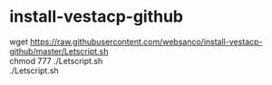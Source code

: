 # install-vestacp-github
wget https://raw.githubusercontent.com/websanco/install-vestacp-github/master/Letscript.sh  
chmod 777 ./Letscript.sh    
./Letscript.sh    
